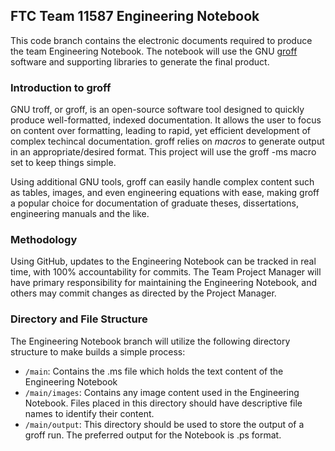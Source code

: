 ## FTC Team 11587 Engineering Notebook
This code branch contains the electronic documents required to produce the team Engineering Notebook.  The notebook will use the GNU [groff](https://www.gnu.org/software/groff/) software and supporting libraries to generate the final product.

### Introduction to groff
GNU troff, or groff, is an open-source software tool designed to quickly produce well-formatted, indexed documentation.  It allows the user to focus on content over formatting, leading to rapid, yet efficient development of complex techincal documentation.  groff relies on *macros* to generate output in an appropriate/desired format.  This project will use the groff -ms macro set to keep things simple.

Using additional GNU tools, groff can easily handle complex content such as tables, images, and even engineering equations with ease, making groff a popular choice for documentation of graduate theses, dissertations, engineering manuals and the like.

### Methodology
Using GitHub, updates to the Engineering Notebook can be tracked in real time, with 100% accountability for commits.  The Team Project Manager will have primary responsibility for maintaining the Engineering Notebook, and others may commit changes as directed by the Project Manager.

### Directory and File Structure
The Engineering Notebook branch will utilize the following directory structure to make builds a simple process:
- `/main`:  Contains the .ms file which holds the text content of the Engineering Notebook
- `/main/images`:  Contains any image content used in the Engineering Notebook.  Files placed in this directory should have descriptive file names to identify their content.
- `/main/output`:  This directory should be used to store the output of a groff run.  The preferred output for the Notebook is .ps format.


